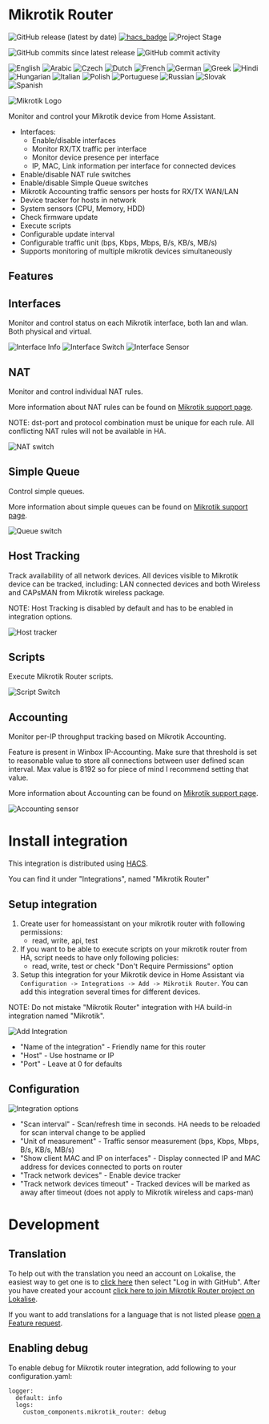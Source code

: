 # Mikrotik Router
![GitHub release (latest by date)](https://img.shields.io/github/v/release/tomaae/homeassistant-mikrotik_router?style=plastic)
[![hacs_badge](https://img.shields.io/badge/HACS-Default-orange.svg?style=plastic)](https://github.com/custom-components/hacs)
![Project Stage](https://img.shields.io/badge/project%20stage-development-yellow.svg?style=plastic)

![GitHub commits since latest release](https://img.shields.io/github/commits-since/tomaae/homeassistant-mikrotik_router/latest?style=plastic)
![GitHub commit activity](https://img.shields.io/github/commit-activity/m/tomaae/homeassistant-mikrotik_router?style=plastic)

![English](https://raw.githubusercontent.com/tomaae/homeassistant-mikrotik_router/master/docs/assets/images/flags/us.png)
![Arabic](https://raw.githubusercontent.com/tomaae/homeassistant-mikrotik_router/master/docs/assets/images/flags/eg.png)
![Czech](https://raw.githubusercontent.com/tomaae/homeassistant-mikrotik_router/master/docs/assets/images/flags/cz.png)
![Dutch](https://raw.githubusercontent.com/tomaae/homeassistant-mikrotik_router/master/docs/assets/images/flags/nl.png)
![French](https://raw.githubusercontent.com/tomaae/homeassistant-mikrotik_router/master/docs/assets/images/flags/fr.png)
![German](https://raw.githubusercontent.com/tomaae/homeassistant-mikrotik_router/master/docs/assets/images/flags/de.png)
![Greek](https://raw.githubusercontent.com/tomaae/homeassistant-mikrotik_router/master/docs/assets/images/flags/gr.png)
![Hindi](https://raw.githubusercontent.com/tomaae/homeassistant-mikrotik_router/master/docs/assets/images/flags/in.png)
![Hungarian](https://raw.githubusercontent.com/tomaae/homeassistant-mikrotik_router/master/docs/assets/images/flags/hu.png)
![Italian](https://raw.githubusercontent.com/tomaae/homeassistant-mikrotik_router/master/docs/assets/images/flags/it.png)
![Polish](https://raw.githubusercontent.com/tomaae/homeassistant-mikrotik_router/master/docs/assets/images/flags/pl.png)
![Portuguese](https://raw.githubusercontent.com/tomaae/homeassistant-mikrotik_router/master/docs/assets/images/flags/pt.png)
![Russian](https://raw.githubusercontent.com/tomaae/homeassistant-mikrotik_router/master/docs/assets/images/flags/ru.png)
![Slovak](https://raw.githubusercontent.com/tomaae/homeassistant-mikrotik_router/master/docs/assets/images/flags/sk.png)
![Spanish](https://raw.githubusercontent.com/tomaae/homeassistant-mikrotik_router/master/docs/assets/images/flags/es.png)

![Mikrotik Logo](https://raw.githubusercontent.com/tomaae/homeassistant-mikrotik_router/master/docs/assets/images/ui/header.png)

Monitor and control your Mikrotik device from Home Assistant.
 * Interfaces:
   * Enable/disable interfaces
   * Monitor RX/TX traffic per interface
   * Monitor device presence per interface
   * IP, MAC, Link information per interface for connected devices
 * Enable/disable NAT rule switches
 * Enable/disable Simple Queue switches
 * Mikrotik Accounting traffic sensors per hosts for RX/TX WAN/LAN
 * Device tracker for hosts in network
 * System sensors (CPU, Memory, HDD)
 * Check firmware update
 * Execute scripts
 * Configurable update interval
 * Configurable traffic unit (bps, Kbps, Mbps, B/s, KB/s, MB/s)
 * Supports monitoring of multiple mikrotik devices simultaneously

## Features
## Interfaces
Monitor and control status on each Mikrotik interface, both lan and wlan. Both physical and virtual.

![Interface Info](https://raw.githubusercontent.com/tomaae/homeassistant-mikrotik_router/master/docs/assets/images/ui/interface.png)
![Interface Switch](https://raw.githubusercontent.com/tomaae/homeassistant-mikrotik_router/master/docs/assets/images/ui/interface_switch.png)
![Interface Sensor](https://raw.githubusercontent.com/tomaae/homeassistant-mikrotik_router/master/docs/assets/images/ui/interface_sensor.png)

## NAT
Monitor and control individual NAT rules.

More information about NAT rules can be found on [Mikrotik support page](https://wiki.mikrotik.com/wiki/Manual:IP/Firewall/NAT).

NOTE: dst-port and protocol combination must be unique for each rule. All conflicting NAT rules will not be available in HA.

![NAT switch](https://raw.githubusercontent.com/tomaae/homeassistant-mikrotik_router/master/docs/assets/images/ui/nat.png)

## Simple Queue
Control simple queues.

More information about simple queues can be found on [Mikrotik support page](https://wiki.mikrotik.com/wiki/Manual:Queue#Simple_Queues).

![Queue switch](https://raw.githubusercontent.com/tomaae/homeassistant-mikrotik_router/master/docs/assets/images/ui/queue_switch.png)

## Host Tracking
Track availability of all network devices. All devices visible to Mikrotik device can be tracked, including: LAN connected devices and both Wireless and CAPsMAN from Mikrotik wireless package.

NOTE: Host Tracking is disabled by default and has to be enabled in integration options.

![Host tracker](https://raw.githubusercontent.com/tomaae/homeassistant-mikrotik_router/master/docs/assets/images/ui/host_tracker.png)

## Scripts
Execute Mikrotik Router scripts.

![Script Switch](https://raw.githubusercontent.com/tomaae/homeassistant-mikrotik_router/master/docs/assets/images/ui/script_switch.png)

## Accounting
Monitor per-IP throughput tracking based on Mikrotik Accounting.

Feature is present in Winbox IP-Accounting. Make sure that threshold is set to reasonable value to store all connections between user defined scan interval. Max value is 8192 so for piece of mind I recommend setting that value.

More information about Accounting can be found on [Mikrotik support page](https://wiki.mikrotik.com/wiki/Manual:IP/Accounting).

![Accounting sensor](https://raw.githubusercontent.com/tomaae/homeassistant-mikrotik_router/master/docs/assets/images/ui/accounting_sensor.png)

# Install integration
This integration is distributed using [HACS](https://hacs.xyz/).

You can find it under "Integrations", named "Mikrotik Router"

## Setup integration
1. Create user for homeassistant on your mikrotik router with following permissions:
   * read, write, api, test
2. If you want to be able to execute scripts on your mikrotik router from HA, script needs to have only following policies:
   * read, write, test
or check "Don't Require Permissions" option
3. Setup this integration for your Mikrotik device in Home Assistant via `Configuration -> Integrations -> Add -> Mikrotik Router`.
You can add this integration several times for different devices.

NOTE: Do not mistake "Mikrotik Router" integration with HA build-in integration named "Mikrotik".

![Add Integration](https://raw.githubusercontent.com/tomaae/homeassistant-mikrotik_router/master/docs/assets/images/ui/setup_integration.png)
* "Name of the integration" - Friendly name for this router
* "Host" - Use hostname or IP
* "Port" - Leave at 0 for defaults

## Configuration
![Integration options](https://raw.githubusercontent.com/tomaae/homeassistant-mikrotik_router/master/docs/assets/images/ui/integration_options.png)
* "Scan interval" - Scan/refresh time in seconds. HA needs to be reloaded for scan interval change to be applied
* "Unit of measurement" - Traffic sensor measurement (bps, Kbps, Mbps, B/s, KB/s, MB/s)
* "Show client MAC and IP on interfaces" - Display connected IP and MAC address for devices connected to ports on router
* "Track network devices" - Enable device tracker
* "Track network devices timeout" - Tracked devices will be marked as away after timeout (does not apply to Mikrotik wireless and caps-man)

# Development

## Translation
To help out with the translation you need an account on Lokalise, the easiest way to get one is to [click here](https://lokalise.com/login/) then select "Log in with GitHub".
After you have created your account [click here to join Mikrotik Router project on Lokalise](https://app.lokalise.com/public/581188395e9778a6060128.17699416/).

If you want to add translations for a language that is not listed please [open a Feature request](https://github.com/tomaae/homeassistant-mikrotik_router/issues/new?labels=enhancement&title=%5BLokalise%5D%20Add%20new%20translations%20language).

## Enabling debug
To enable debug for Mikrotik router integration, add following to your configuration.yaml:
```
logger:
  default: info
  logs:
    custom_components.mikrotik_router: debug
```
